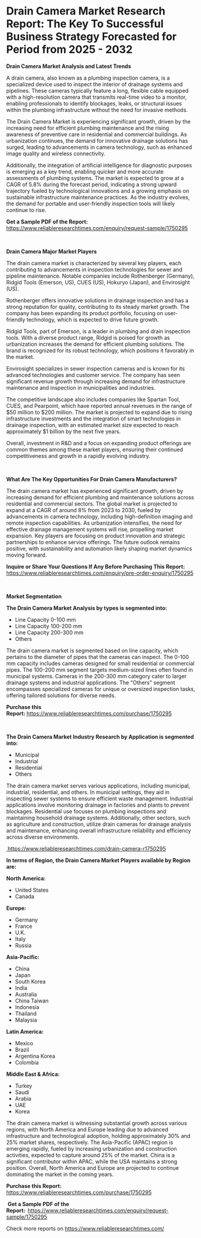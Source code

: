 <p><h1>Drain Camera Market Research Report: The Key To Successful Business Strategy Forecasted for Period from 2025 - 2032</h1></p><p><strong>Drain Camera Market Analysis and Latest Trends</strong></p>
<p><p>A drain camera, also known as a plumbing inspection camera, is a specialized device used to inspect the interior of drainage systems and pipelines. These cameras typically feature a long, flexible cable equipped with a high-resolution camera that transmits real-time video to a monitor, enabling professionals to identify blockages, leaks, or structural issues within the plumbing infrastructure without the need for invasive methods.</p><p>The Drain Camera Market is experiencing significant growth, driven by the increasing need for efficient plumbing maintenance and the rising awareness of preventive care in residential and commercial buildings. As urbanization continues, the demand for innovative drainage solutions has surged, leading to advancements in camera technology, such as enhanced image quality and wireless connectivity.</p><p>Additionally, the integration of artificial intelligence for diagnostic purposes is emerging as a key trend, enabling quicker and more accurate assessments of plumbing systems. The market is expected to grow at a CAGR of 5.8% during the forecast period, indicating a strong upward trajectory fueled by technological innovations and a growing emphasis on sustainable infrastructure maintenance practices. As the industry evolves, the demand for portable and user-friendly inspection tools will likely continue to rise.</p></p>
<p><strong>Get a Sample PDF of the Report:&nbsp;</strong> <a href="https://www.reliableresearchtimes.com/enquiry/request-sample/1750295?utm_campaign=3576&utm_medium=2&utm_source=Github&utm_content=ia&utm_term=10042025&utm_id=drain-camera">https://www.reliableresearchtimes.com/enquiry/request-sample/1750295</a></p>
<p>&nbsp;</p>
<p><strong>Drain Camera Major Market Players</strong></p>
<p><p>The drain camera market is characterized by several key players, each contributing to advancements in inspection technologies for sewer and pipeline maintenance. Notable companies include Rothenberger (Germany), Ridgid Tools (Emerson, US), CUES (US), Hokuryo (Japan), and Envirosight (US).</p><p>Rothenberger offers innovative solutions in drainage inspection and has a strong reputation for quality, contributing to its steady market growth. The company has been expanding its product portfolio, focusing on user-friendly technology, which is expected to drive future growth.</p><p>Ridgid Tools, part of Emerson, is a leader in plumbing and drain inspection tools. With a diverse product range, Ridgid is poised for growth as urbanization increases the demand for efficient plumbing solutions. The brand is recognized for its robust technology, which positions it favorably in the market.</p><p>Envirosight specializes in sewer inspection cameras and is known for its advanced technologies and customer service. The company has seen significant revenue growth through increasing demand for infrastructure maintenance and inspection in municipalities and industries. </p><p>The competitive landscape also includes companies like Spartan Tool, CUES, and Pearpoint, which have reported annual revenues in the range of $50 million to $200 million. The market is projected to expand due to rising infrastructure investments and the integration of smart technologies in drainage inspection, with an estimated market size expected to reach approximately $1 billion by the next five years.</p><p>Overall, investment in R&D and a focus on expanding product offerings are common themes among these market players, ensuring their continued competitiveness and growth in a rapidly evolving industry.</p></p>
<p>&nbsp;</p>
<p><strong>What Are The Key Opportunities For Drain Camera Manufacturers?</strong></p>
<p><p>The drain camera market has experienced significant growth, driven by increasing demand for efficient plumbing and maintenance solutions across residential and commercial sectors. The global market is projected to expand at a CAGR of around 8% from 2023 to 2030, fueled by advancements in camera technology, including high-definition imaging and remote inspection capabilities. As urbanization intensifies, the need for effective drainage management systems will rise, propelling market expansion. Key players are focusing on product innovation and strategic partnerships to enhance service offerings. The future outlook remains positive, with sustainability and automation likely shaping market dynamics moving forward.</p></p>
<p><strong>Inquire or Share Your Questions If Any Before Purchasing This Report:</strong> <a href="https://www.reliableresearchtimes.com/enquiry/pre-order-enquiry/1750295?utm_campaign=3576&utm_medium=2&utm_source=Github&utm_content=ia&utm_term=10042025&utm_id=drain-camera">https://www.reliableresearchtimes.com/enquiry/pre-order-enquiry/1750295</a></p>
<p>&nbsp;</p>
<p><strong>Market Segmentation</strong></p>
<p><strong>The Drain Camera Market Analysis by types is segmented into:</strong></p>
<p><ul><li>Line Capacity 0-100 mm</li><li>Line Capacity 100-200 mm</li><li>Line Capacity 200-300 mm</li><li>Others</li></ul></p>
<p><p>The drain camera market is segmented based on line capacity, which pertains to the diameter of pipes that the cameras can inspect. The 0-100 mm capacity includes cameras designed for small residential or commercial pipes. The 100-200 mm segment targets medium-sized lines often found in municipal systems. Cameras in the 200-300 mm category cater to larger drainage systems and industrial applications. The "Others" segment encompasses specialized cameras for unique or oversized inspection tasks, offering tailored solutions for diverse needs.</p></p>
<p><strong>Purchase this Report:&nbsp;</strong><a href="https://www.reliableresearchtimes.com/purchase/1750295?utm_campaign=3576&utm_medium=2&utm_source=Github&utm_content=ia&utm_term=10042025&utm_id=drain-camera">https://www.reliableresearchtimes.com/purchase/1750295</a></p>
<p>&nbsp;</p>
<p><strong>The Drain Camera Market Industry Research by Application is segmented into:</strong></p>
<p><ul><li>Municipal</li><li>Industrial</li><li>Residential</li><li>Others</li></ul></p>
<p><p>The drain camera market serves various applications, including municipal, industrial, residential, and others. In municipal settings, they aid in inspecting sewer systems to ensure efficient waste management. Industrial applications involve monitoring drainage in factories and plants to prevent blockages. Residential use focuses on plumbing inspections and maintaining household drainage systems. Additionally, other sectors, such as agriculture and construction, utilize drain cameras for drainage analysis and maintenance, enhancing overall infrastructure reliability and efficiency across diverse environments.</p></p>
<p><a href="https://www.reliableresearchtimes.com/drain-camera-r1750295?utm_campaign=3576&utm_medium=2&utm_source=Github&utm_content=ia&utm_term=10042025&utm_id=drain-camera">&nbsp;https://www.reliableresearchtimes.com/drain-camera-r1750295</a></p>
<p><strong>In terms of Region, the Drain Camera Market Players available by Region are:</strong></p>
<p>
    <p> <strong> North America: </strong>
        <ul>
            <li>United States</li>
            <li>Canada</li>
        </ul>
        </p> 
    <p> <strong> Europe: </strong>
        <ul>
            <li>Germany</li>
            <li>France</li>
            <li>U.K.</li>
            <li>Italy</li>
            <li>Russia</li>
        </ul>
        </p> 
    <p> <strong> Asia-Pacific: </strong>
        <ul>
            <li>China</li>
            <li>Japan</li>
            <li>South Korea</li>
            <li>India</li>
            <li>Australia</li>
            <li>China Taiwan</li>
            <li>Indonesia</li>
            <li>Thailand</li>
            <li>Malaysia</li>
        </ul>
        </p> 
    <p> <strong> Latin America: </strong>
        <ul>
            <li>Mexico</li>
            <li>Brazil</li>
            <li>Argentina Korea</li>
            <li>Colombia</li>
        </ul>
        </p> 
    <p> <strong> Middle East & Africa: </strong>
        <ul>
            <li>Turkey</li>
            <li>Saudi</li>
            <li>Arabia</li>
            <li>UAE</li>
            <li>Korea</li>
        </ul>
    </p>
    </p>
<p><p>The drain camera market is witnessing substantial growth across various regions, with North America and Europe leading due to advanced infrastructure and technological adoption, holding approximately 30% and 25% market shares, respectively. The Asia-Pacific (APAC) region is emerging rapidly, fueled by increasing urbanization and construction activities, expected to capture around 25% of the market. China is a significant contributor within APAC, while the USA maintains a strong position. Overall, North America and Europe are projected to continue dominating the market in the coming years.</p></p>
<p><strong>Purchase this Report: </strong><a href="https://www.reliableresearchtimes.com/purchase/1750295?utm_campaign=3576&utm_medium=2&utm_source=Github&utm_content=ia&utm_term=10042025&utm_id=drain-camera">https://www.reliableresearchtimes.com/purchase/1750295</a></p>
<p>&nbsp;<strong>Get a Sample PDF of the Report:&nbsp;&nbsp;</strong><a href="https://www.reliableresearchtimes.com/enquiry/request-sample/1750295?utm_campaign=3576&utm_medium=2&utm_source=Github&utm_content=ia&utm_term=10042025&utm_id=drain-camera">https://www.reliableresearchtimes.com/enquiry/request-sample/1750295</a></p>
<p><strong></strong></p>
<p>Check more reports on <a href="https://www.reliableresearchtimes.com/?utm_campaign=3576&utm_medium=2&utm_source=Github&utm_content=ia&utm_term=10042025&utm_id=drain-camera">https://www.reliableresearchtimes.com/</a></p>